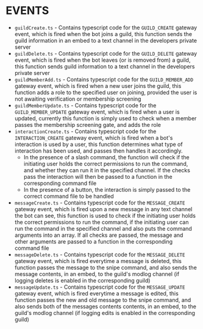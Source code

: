 # EVENTS

-   `guildCreate.ts` - Contains typescript code for the `GUILD_CREATE` gateway event, which is fired when the bot joins a guild, this function sends the guild information in an embed to a text channel in the developers private server
-   `guildDelete.ts` - Contains typescript code for the `GUILD_DELETE` gateway event, which is fired when the bot leaves (or is removed from) a guild, this function sends guild information to a text channel in the developers private server
-   `guildMemberAdd.ts` - Contains typescript code for the `GUILD_MEMBER_ADD` gateway event, which is fired when a new user joins the guild, this function adds a role to the specified user on joining, provided the user is not awaiting verification or membership screening
-   `guildMemberUpdate.ts` - Contains typescript code for the `GUILD_MEMBER_UPDATE` gateway event, which is fired when a user is updated, currently this function is simply used to check when a member passes the membership screening gate, and adds the role
-   `interactionCreate.ts` - Contains typescript code for the `INTERACTION_CREATE` gateway event, which is fired when a bot's interaction is used by a user, this function determines what type of interaction has been used, and passes then handles it accordingly.
    -   In the presence of a slash command, the function will check if the initiating user holds the correct permissions to run the command, and whether they can run it in the specified channel. If the checks pass the interaction will then be passed to a function in the corresponding command file
    -   In the presence of a button, the interaction is simply passed to the correct command file to be handled
-   `messageCreate.ts` - Contains typescript code for the `MESSAGE_CREATE` gateway event, which is fired upon a new message in any text channel the bot can see, this function is used to check if the initiating user holds the correct permissions to run the command, if the initiating user can run the command in the specified channel and also puts the command arguments into an array. If all checks are passed, the message and other arguments are passed to a function in the corresponding command file
-   `messageDelete.ts` - Contains typescript code for the `MESSAGE_DELETE` gateway event, which is fired everytime a message is deleted, this function passes the message to the snipe command, and also sends the message contents, in an embed, to the guild's modlog channel (if logging deletes is enabled in the corresponding guild)
-   `messageUpdate.ts` - Contains typescript code for the `MESSAGE_UPDATE` gateway event, which is fired everytime a message is edited, this function passes the new and old message to the snipe command, and also sends both of the messages contents contents, in an embed, to the guild's modlog channel (if logging edits is enabled in the corresponding guild)
